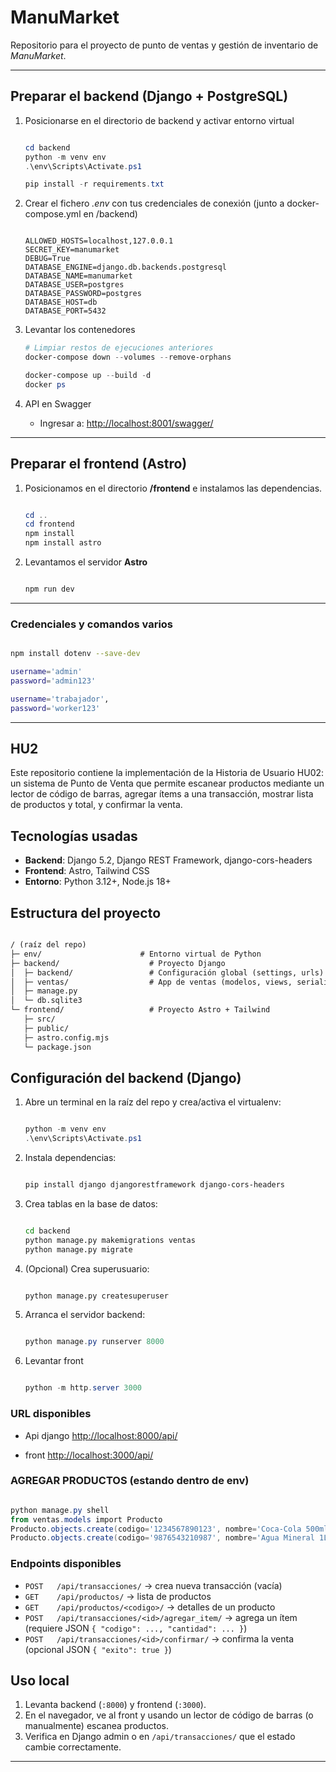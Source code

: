 # ManuMarket

Repositorio para el proyecto de punto de ventas y gestión de inventario de *ManuMarket*.

---

## Preparar el backend (Django + PostgreSQL)

1. Posicionarse en el directorio de backend y activar entorno virtual  

    ```powershell

    cd backend
    python -m venv env
    .\env\Scripts\Activate.ps1

    pip install -r requirements.txt

    ```

2. Crear el fichero *.env* con tus credenciales de conexión (junto a docker-compose.yml en /backend)

    ```dotenv

    ALLOWED_HOSTS=localhost,127.0.0.1
    SECRET_KEY=manumarket
    DEBUG=True
    DATABASE_ENGINE=django.db.backends.postgresql
    DATABASE_NAME=manumarket
    DATABASE_USER=postgres
    DATABASE_PASSWORD=postgres
    DATABASE_HOST=db
    DATABASE_PORT=5432

    ```

3. Levantar los contenedores

   ```powershell
   # Limpiar restos de ejecuciones anteriores
   docker-compose down --volumes --remove-orphans

   docker-compose up --build -d
   docker ps

   ```

4. API en Swagger

   - Ingresar a: <http://localhost:8001/swagger/>

---

## Preparar el frontend (Astro)

1. Posicionamos en el directorio **/frontend** e instalamos las dependencias.

    ```powershell

    cd ..
    cd frontend
    npm install
    npm install astro

    ```

2. Levantamos el servidor **Astro**

    ```powershell

    npm run dev

    ```

---

### Credenciales y comandos varios

```bash

npm install dotenv --save-dev

username='admin'
password='admin123'

username='trabajador',
password='worker123'

```

---

## HU2

Este repositorio contiene la implementación de la Historia de Usuario HU02: un sistema de Punto de Venta que permite escanear productos mediante un lector de código de barras, agregar ítems a una transacción, mostrar lista de productos y total, y confirmar la venta.

## Tecnologías usadas

- **Backend**: Django 5.2, Django REST Framework, django-cors-headers
- **Frontend**: Astro, Tailwind CSS
- **Entorno**: Python 3.12+, Node.js 18+

## Estructura del proyecto

```txt

/ (raíz del repo)
├─ env/                      # Entorno virtual de Python
├─ backend/                    # Proyecto Django
│  ├─ backend/                 # Configuración global (settings, urls)
│  ├─ ventas/                  # App de ventas (modelos, views, serializers)
│  ├─ manage.py
│  └─ db.sqlite3
└─ frontend/                   # Proyecto Astro + Tailwind
   ├─ src/
   ├─ public/
   ├─ astro.config.mjs
   └─ package.json

```

## Configuración del backend (Django)

1. Abre un terminal en la raíz del repo y crea/activa el virtualenv:

   ```powershell

   python -m venv env
   .\env\Scripts\Activate.ps1

   ```

2. Instala dependencias:

   ```bash

   pip install django djangorestframework django-cors-headers

   ```

3. Crea tablas en la base de datos:

   ```bash

   cd backend
   python manage.py makemigrations ventas
   python manage.py migrate

   ```

4. (Opcional) Crea superusuario:

   ```bash

   python manage.py createsuperuser

   ```

5. Arranca el servidor backend:

   ```powershell

   python manage.py runserver 8000

   ```

6. Levantar front

   ```powershell

   python -m http.server 3000

   ```

### URL disponibles

- Api django <http://localhost:8000/api/>

- front <http://localhost:3000/api/>

### AGREGAR PRODUCTOS (estando dentro de env)

   ```powershell

   python manage.py shell
   from ventas.models import Producto
   Producto.objects.create(codigo='1234567890123', nombre='Coca-Cola 500ml', precio=1.25)
   Producto.objects.create(codigo='9876543210987', nombre='Agua Mineral 1L', precio=0.95)

   ```

### Endpoints disponibles

- `POST   /api/transacciones/` → crea nueva transacción (vacía)
- `GET    /api/productos/`       → lista de productos
- `GET    /api/productos/<codigo>/` → detalles de un producto
- `POST   /api/transacciones/<id>/agregar_item/` → agrega un ítem (requiere JSON `{ "codigo": ..., "cantidad": ... }`)
- `POST   /api/transacciones/<id>/confirmar/`   → confirma la venta (opcional JSON `{ "exito": true }`)

## Uso local

1. Levanta backend (`:8000`) y frontend (`:3000`).
2. En el navegador, ve al front y usando un lector de código de barras (o manualmente) escanea productos.
3. Verifica en Django admin o en `/api/transacciones/` que el estado cambie correctamente.

---

